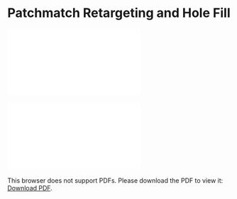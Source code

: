 # Patchmatch Retargeting and Hole Fill
![Reproduction of "Patchmatch A Randomized Correspondence Algorithm"](Patchmatch_Reproduction.pdf)

<object data="Patchmatch_Reproduction.pdf" type="application/pdf" width="700px" height="700px">
    <embed src="Patchmatch_Reproduction.pdf">
        <p>This browser does not support PDFs. Please download the PDF to view it: <a href="Patchmatch_Reproduction.pdf">Download PDF</a>.</p>
    </embed>
</object>
